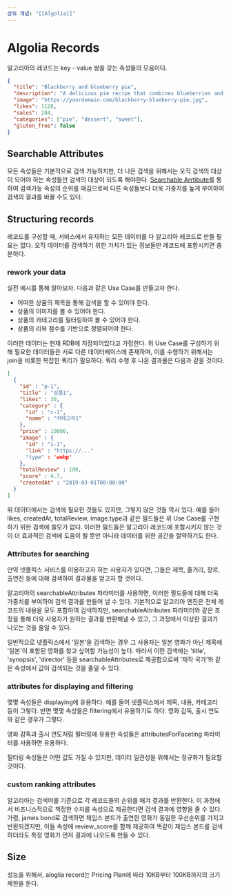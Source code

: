 ```yaml
---
상위 개념: "[[Algolia]]"
---
```

# Algolia Records
알고리아의 레코드는 key - value 쌍을 갖는 속성들의 모음이다.

```json
{
  "title": "Blackberry and blueberry pie",
  "description": "A delicious pie recipe that combines blueberries and blackberries.",
  "image": "https://yourdomain.com/blackberry-blueberry-pie.jpg",
  "likes": 1128,
  "sales": 284,
  "categories": ["pie", "dessert", "sweet"],
  "gluten_free": false
}
```

## Searchable Attributes
모든 속성들은 기본적으로 검색 가능하지만, 더 나은 검색을 위해서는 오직 검색의 대상이 되어야 하는 속성들만 검색의 대상이 되도록 해야한다. [Searchable Arrtibute](Algolia%20Searchable%20attributes.md)를 통하여 검색가능 속성의 순위를 매김으로써 다른 속성들보다 더욱 가중치를 높게 부여하여 검색의 결과를 바꿀 수도 있다.

## Structuring records
레코드를 구성할 때, 서비스에서 유지하는 모든 데이터를 다 알고리아 레코드로 만들 필요는 없다. 오직 데이터를 검색하기 위한 가치가 있는 정보들만 레코드에 포함시키면 충분하다. 

### rework your data
실전 예시를 통해 알아보자. 다음과 같은 Use Case를 만들고자 한다.
* 어떠한 상품의 제목을 통해 검색을 할 수 있어야 한다.
* 상품의 이미지를 볼 수 있어야 한다.
* 상품의 카테고리를 필터링하여 볼 수 있어야 한다.
* 상품의 리뷰 점수를 기반으로 정렬되어야 한다.

이러한 데이터는 현재 RDB에 저장되어있다고 가정한다. 위 Use Case를 구성하기 위해 필요한 데이터들은 서로 다른 데이터베이스에 존재하며, 이를 수행하기 위해서는 join을 비롯한 복잡한 쿼리가 필요하다. 쿼리 수행 후 나온 결과물은 다음과 같을 것이다.

```json
[
  {
	"id" : "p-1",
	"title" : "상품1",
	"likes" : 30,
	"category" : {
	  "id" : "c-1",
	  "name" : "카테고리1"
    },
    "price" : 10000,
    "image" : {
      "id" : "i-1",
      "link" : "https://..."
      "type" : 'webp'
    },
    "totalReview" : 100,
    "score" : 4.7,
    "createdAt" : "2019-03-01T00:00:00"
  }
]
```

위 데이터에서는 검색에 필요한 것들도 있지만, 그렇지 않은 것들 역시 있다. 예를 들어 likes, createdAt, totalReview, image.type과 같은 필드들은 위 Use Case를 구현하기 위한 검색에 쓸모가 없다. 이러한 필드들은 알고리아 레코드에 포함시키지 않는 것이 더 효과적인 검색에 도움이 될 뿐만 아니라 데이터를 위한 공간을 절약하기도 한다.

### Attributes for searching
만약 넷플릭스 서비스를 이용하고자 하는 사용자가 있다면, 그들은 제목, 줄거리, 장르, 출연진 등에 대해 검색하여 결과물을 얻고자 할 것이다.

알고리아의 searchableAttributes 파라미터를 사용하면, 이러한 필드들에 대해 더욱 가중치를 부여하여 검색 결과를 만들어 낼 수 있다. 기본적으로 알고리아 엔진은 전체 레코드의 내용을 모두 포함하여 검색하지만, searchableAttributes 파라미터와 같은 조정을 통해 더욱 사용자가 원하는 결과를 반환해낼 수 있고, 그 과정에서 이상한 결과가 나오는 것을 줄일 수 있다.

일반적으로 넷플릭스에서 '일본'을 검색하는 경우 그 사용자는 일본 영화가 아닌 제목에 '일본'이 포함된 영화를 찾고 싶어할 가능성이 높다. 따라서 이런 검색에는 'title', 'synopsis', 'director' 등을 searchableAttributes로 제공함으로써 '제작 국가'와 같은 속성에서 값이 검색되는 것을 줄일 수 있다.

### attributes for displaying and filtering
몇몇 속성들은 displaying에 유용하다. 예를 들어 넷플릭스에서 제목, 내용, 카테고리 등이 그렇다. 반면 몇몇 속성들은 filtering에서 유용하기도 하다. 영화 감독, 출시 연도와 같은 경우가 그렇다.

영화 감독과 출시 연도처럼 필터링에 유용한 속성들은 attributesForFaceting 파라미터를 사용하면 유용하다.

필터링 속성들은 어떤 값도 가질 수 있지만, 데이터 일관성을 위해서는 정규화가 필요할 것이다.

### custom ranking attributes
알고리아는 검색어를 기준으로 각 레코드들의 순위를 매겨 결과를 반환한다. 이 과정에서 비즈니스적으로 책정한 수치를 속성으로 제공한다면 검색 결과에 영향을 줄 수 있다.
가령, james bond로 검색하면 제임스 본드가 출연한 영화가 동일한 우선순위를 가지고 반환되겠지만, 이들 속성에 review_score를 함께 제공하여 똑같이 제임스 본드를 검색하더라도 특정 영화가 먼저 결과에 나오도록 만들 수 있다.

## Size
성능을 위해서, aloglia record는 Pricing Plan에 따라 10KB부터 100KB까지의 크기 제한을 둔다.


 
